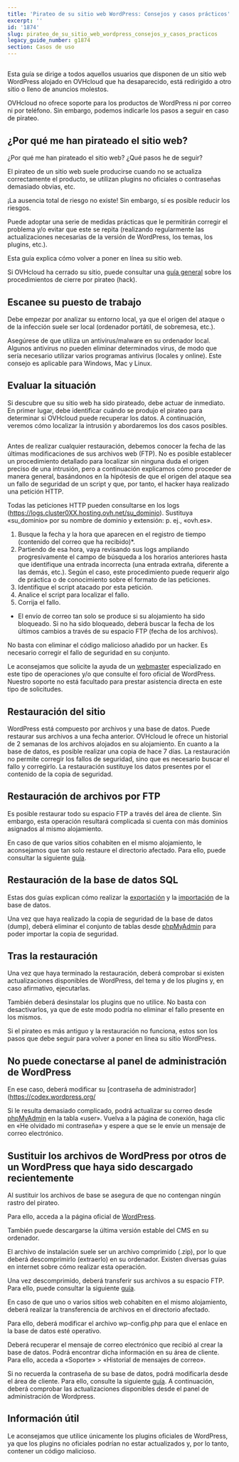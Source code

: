```yaml
---
title: 'Pirateo de su sitio web WordPress: Consejos y casos prácticos'
excerpt: ''
id: '1874'
slug: pirateo_de_su_sitio_web_wordpress_consejos_y_casos_practicos
legacy_guide_number: g1874
section: Casos de uso
---
```



## 
Esta guía se dirige a todos aquellos usuarios que disponen de un sitio web WordPress alojado en OVHcloud que ha desaparecido, está redirigido a otro sitio o lleno de anuncios molestos. 

OVHcloud no ofrece soporte para los productos de WordPress ni por correo ni por teléfono. Sin embargo, podemos indicarle los pasos a seguir en caso de pirateo.


## ¿Por qué me han pirateado el sitio web?
¿Por qué me han pirateado el sitio web? ¿Qué pasos he de seguir? 

El pirateo de un sitio web suele producirse cuando no se actualiza correctamente el producto, se utilizan plugins no oficiales o contraseñas demasiado obvias, etc. 

¡La ausencia total de riesgo no existe! Sin embargo, sí es posible reducir los riesgos. 

Puede adoptar una serie de medidas prácticas que le permitirán corregir el problema y/o evitar que este se repita (realizando regularmente las actualizaciones necesarias de la versión de WordPress, los temas, los plugins, etc.). 

Esta guía explica cómo volver a poner en línea su sitio web. 

Si OVHcloud ha cerrado su sitio, puede consultar una [guía general](https://www.ovh.es/g1392.procedimiento-cierre-hack-ovh) sobre los procedimientos de cierre por pirateo (hack).


## Escanee su puesto de trabajo
Debe empezar por analizar su entorno local, ya que el origen del ataque o de la infección suele ser local (ordenador portátil, de sobremesa, etc.). 

Asegúrese de que utiliza un antivirus/malware en su ordenador local. Algunos antivirus no pueden eliminar determinados virus, de modo que sería necesario utilizar varios programas antivirus (locales y online). Este consejo es aplicable para Windows, Mac y Linux.


## Evaluar la situación
Si descubre que su sitio web ha sido pirateado, debe actuar de inmediato. En primer lugar, debe identificar cuándo se produjo el pirateo para determinar si OVHcloud puede recuperar los datos. A continuación, veremos cómo localizar la intrusión y abordaremos los dos casos posibles.


## 
Antes de realizar cualquier restauración, debemos conocer la fecha de las últimas modificaciones de sus archivos web (FTP).
No es posible establecer un procedimiento detallado para localizar sin ninguna duda el origen preciso de una intrusión, pero a continuación explicamos cómo proceder de manera general, basándonos en la hipótesis de que el origen del ataque sea un fallo de seguridad de un script y que, por tanto, el hacker haya realizado una petición HTTP.

Todas las peticiones HTTP pueden consultarse en los logs (https://logs.cluster0XX.hosting.ovh.net/su_dominio). Sustituya «su_dominio» por su nombre de dominio y extensión: p. ej., «ovh.es».
1. Busque la fecha y la hora que aparecen en el registro de tiempo (contenido del correo que ha recibido)*. 
2. Partiendo de esa hora, vaya revisando sus logs ampliando progresivamente el campo de búsqueda a los horarios anteriores hasta que identifique una entrada incorrecta (una entrada extraña, diferente a las demás, etc.). Según el caso, este procedimiento puede requerir algo de práctica o de conocimiento sobre el formato de las peticiones. 
3. Identifique el script atacado por esta petición. 
4. Analice el script para localizar el fallo. 
5. Corrija el fallo. 

* El envío de correo tan solo se produce si su alojamiento ha sido bloqueado. Si no ha sido bloqueado, deberá buscar la fecha de los últimos cambios a través de su espacio FTP (fecha de los archivos). 

No basta con eliminar el código malicioso añadido por un hacker. Es necesario corregir el fallo de seguridad en su conjunto.

Le aconsejamos que solicite la ayuda de un [webmaster](https://partners.ovh.com) especializado en este tipo de operaciones y/o que consulte el foro oficial de WordPress.
Nuestro soporte no está facultado para prestar asistencia directa en este tipo de solicitudes.


## Restauración del sitio
WordPress está compuesto por archivos y una base de datos. Puede restaurar sus archivos a una fecha anterior. OVHcloud le ofrece un historial de 2 semanas de los archivos alojados en su alojamiento. En cuanto a la base de datos, es posible realizar una copia de hace 7 días.
La restauración no permite corregir los fallos de seguridad, sino que es necesario buscar el fallo y corregirlo. 
La restauración sustituye los datos presentes por el contenido de la copia de seguridad.


## Restauración de archivos por FTP
Es posible restaurar todo su espacio FTP a través del área de cliente. Sin embargo, esta operación resultará complicada si cuenta con más dominios asignados al mismo alojamiento. 

En caso de que varios sitios cohabiten en el mismo alojamiento, le aconsejamos que tan solo restaure el directorio afectado. Para ello, puede consultar la siguiente [guía](https://www.ovh.es/g1593.web_hosting_restauracion_de_un_backup_completo_o_un_archivo_especifico_por_ftp_con_filezilla).


## Restauración de la base de datos SQL
Estas dos guías explican cómo realizar la [exportación](http://www.ovh.es/g1394.exportacion-base-de-datos) y la [importación](https://www.ovh.es/g1393.importacion-base-de-datos-mysql) de la base de datos.

Una vez que haya realizado la copia de seguridad de la base de datos (dump), deberá eliminar el conjunto de tablas desde [phpMyAdmin](https://docs.ovh.com/es/hosting/coneccion-base-de-datos-servidor-bdd/) para poder importar la copia de seguridad.


## Tras la restauración
Una vez que haya terminado la restauración, deberá comprobar si existen actualizaciones disponibles de WordPress, del tema y de los plugins y, en caso afirmativo, ejecutarlas. 

También deberá desinstalar los plugins que no utilice. No basta con desactivarlos, ya que de este modo podría no eliminar el fallo presente en los mismos.

Si el pirateo es más antiguo y la restauración no funciona, estos son los pasos que debe seguir para volver a poner en línea su sitio WordPress.

## No puede conectarse al panel de administración de WordPress
En ese caso, deberá modificar su [contraseña de administrador](https://codex.wordpress.org/

Si le resulta demasiado complicado, podrá actualizar su correo desde [phpMyAdmin](https://docs.ovh.com/es/hosting/coneccion-base-de-datos-servidor-bdd/) en la tabla «user». Vuelva a la página de conexión, haga clic en «He olvidado mi contraseña» y espere a que se le envíe un mensaje de correo electrónico.


## Sustituir los archivos de WordPress por otros de un WordPress que haya sido descargado recientemente
Al sustituir los archivos de base se asegura de que no contengan ningún rastro del pirateo. 

Para ello, acceda a la página oficial de [WordPress](https://es.wordpress.org/).

También puede descargarse la última versión estable del CMS en su ordenador. 

El archivo de instalación suele ser un archivo comprimido (.zip), por lo que deberá descomprimirlo (extraerlo) en su ordenador. Existen diversas guías en internet sobre cómo realizar esta operación. 

Una vez descomprimido, deberá transferir sus archivos a su espacio FTP. Para ello, puede consultar la siguiente [guía](https://www.ovh.es/g1374.publicar-sitio-web-en-internet).

En caso de que uno o varios sitios web cohabiten en el mismo alojamiento, deberá realizar la transferencia de archivos en el directorio afectado. 

Para ello, deberá modificar el archivo wp-config.php para que el enlace en la base de datos esté operativo. 

Deberá recuperar el mensaje de correo electrónico que recibió al crear la base de datos. Podrá encontrar dicha información en su área de cliente. Para ello, acceda a «Soporte» > «Historial de mensajes de correo». 

Si no recuerda la contraseña de su base de datos, podrá modificarla desde el área de cliente. Para ello, consulte la siguiente [guía](https://www.ovh.es/g1374.publicar-sitio-web-en-internet).
A continuación, deberá comprobar las actualizaciones disponibles desde el panel de administración de Wordpress.


## Información útil
Le aconsejamos que utilice únicamente los plugins oficiales de WordPress, ya que los plugins no oficiales podrían no estar actualizados y, por lo tanto, contener un código malicioso.


